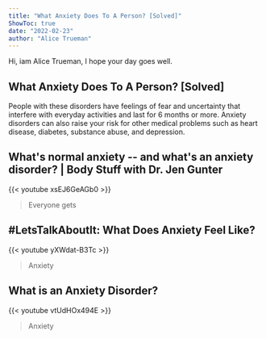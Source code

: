 ```yaml
---
title: "What Anxiety Does To A Person? [Solved]"
ShowToc: true 
date: "2022-02-23"
author: "Alice Trueman" 
---
```


Hi, iam Alice Trueman, I hope your day goes well.
## What Anxiety Does To A Person? [Solved]
People with these disorders have feelings of fear and uncertainty that interfere with everyday activities and last for 6 months or more. Anxiety disorders can also raise your risk for other medical problems such as heart disease, diabetes, substance abuse, and depression.

## What's normal anxiety -- and what's an anxiety disorder? | Body Stuff with Dr. Jen Gunter
{{< youtube xsEJ6GeAGb0 >}}
>Everyone gets 

## #LetsTalkAboutIt: What Does Anxiety Feel Like?
{{< youtube yXWdat-B3Tc >}}
>Anxiety

## What is an Anxiety Disorder?
{{< youtube vtUdHOx494E >}}
>Anxiety

